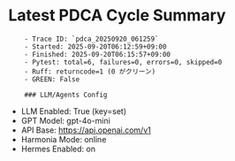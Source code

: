 # Latest PDCA Cycle Summary

        - Trace ID: `pdca_20250920_061259`
        - Started: 2025-09-20T06:12:59+09:00
        - Finished: 2025-09-20T06:15:57+09:00
        - Pytest: total=6, failures=0, errors=0, skipped=0
        - Ruff: returncode=1 (0 がクリーン)
        - GREEN: False

        ### LLM/Agents Config
- LLM Enabled: True  (key=set)
- GPT Model: gpt-4o-mini
- API Base: https://api.openai.com/v1
- Harmonia Mode: online
- Hermes Enabled: on
